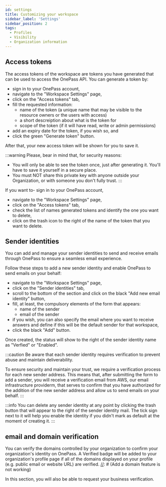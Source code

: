 ```yaml
---
id: settings
title: Customizing your workspace
sidebar_label: 'Settings'
sidebar_position: 2
tags:
  - Profiles
  - Visibility
  - Organization information
---
```


 ## Access tokens

The access tokens of the workspace are tokens you have generated that can be used to access the OnePass API. You can generate a token by:
- sign in to your OnePass account,
- navigate to the "Workspace Settings" page,
- click on the "Access tokens" tab,
- fill the requested information:
  - name of the token (a unique name that may be visible to the resource owners or the users with access)
  - a short descreiption about what is the token for
  - scope of the token (if it will have read, write or admin permissions)
- add an expiry date for the token, if you wish so, and
- click the green "Generate token" button.

After that, your new access token will be shown for you to save it.

:::warning
Please, bear in mind that, for security reasons:
* You will only be able to see the token once, just after generating it. You'll have to save it yourself in a secure place.
* You must NOT share this private key with anyone outside your Organization, or with someone you don't fully trust.
:::

If you want to- sign in to your OnePass account,
- navigate to the "Workspace Settings" page,
- click on the "Access tokens" tab,
- check the list of names generated tokens and identify the one you want to delete,
- click on the trash icon to the right of the name of the token that you want to delete.

 ## Sender identities
You can add and manage your sender identities to send and receive emails through OnePass to ensure a seamless email experience. 

Follow these steps to add a new sender identity and enable OnePass to send emails on your behalf:
- navigate to the "Workspace Settings" page,
- click on the "Sender identities" tab,
- scroll to the bottom of the section and click on the black "Add new email identity" button,
- fill, at least, the compulsory elements of the form that appears:
  - name of the sender
  - email of the sender
- if you wish, you can also specify the email where you want to receive answers and define if this will be the default sender for that workspace,
- click the black "Add" button.

Once created, the status will show to the right of the sender identity name as "Verfied" or "Enabled".

:::caution
Be aware that each sender identity requires verification to prevent abuse and maintain deliverability. 

To ensure security and maintain your trust, we require a verification process for each new sender address. This means that, after submitting the form to add a sender, you will receive a verification email from AWS, our email infrastructure providerm, that serves to confirm that you have authorized for the addition of the new sender address and allow us to send emails on your behalf.
:::

:::info
You can delete any sender identity at any point by clicking the trash button that will appear to the right of the sender identity mail. The tick sign next to it will help you enable the identity if you didn't mark as default at the moment of creating it.
:::

[//]: # (Check how to add the forwarding email and add a brief reference)


 ## email and domain verification

You can verify the domains controlled by your organization to confirm your organization's identity on OnePass. A Verified badge will be added to your organization's profile page if all of the domains displayed on your profile (e.g. public email or website URL) are verified.
[//]: # (Add a domain feature is not working)

In this section, you will also be able to request your business verification.